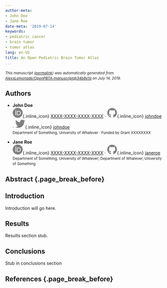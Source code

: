 ```yaml
---
author-meta:
- John Doe
- Jane Roe
date-meta: '2019-07-14'
keywords:
- pediatric cancer
- brain tumor
- tumor atlas
lang: en-US
title: An Open Pediatric Brain Tumor Atlas
...
```







<small><em>
This manuscript
([permalink](https://AlexsLemonade.github.io/OpenPBTA-manuscript/v/34b8e1ab138c1e04315996d53acd7fef40060b5d/))
was automatically generated
from [AlexsLemonade/OpenPBTA-manuscript@34b8e1a](https://github.com/AlexsLemonade/OpenPBTA-manuscript/tree/34b8e1ab138c1e04315996d53acd7fef40060b5d)
on July 14, 2019.
</em></small>

## Authors



+ **John Doe**<br>
    ![ORCID icon](images/orcid.svg){.inline_icon}
    [XXXX-XXXX-XXXX-XXXX](https://orcid.org/XXXX-XXXX-XXXX-XXXX)
    · ![GitHub icon](images/github.svg){.inline_icon}
    [johndoe](https://github.com/johndoe)
    · ![Twitter icon](images/twitter.svg){.inline_icon}
    [johndoe](https://twitter.com/johndoe)<br>
  <small>
     Department of Something, University of Whatever
     · Funded by Grant XXXXXXXX
  </small>

+ **Jane Roe**<br>
    ![ORCID icon](images/orcid.svg){.inline_icon}
    [XXXX-XXXX-XXXX-XXXX](https://orcid.org/XXXX-XXXX-XXXX-XXXX)
    · ![GitHub icon](images/github.svg){.inline_icon}
    [janeroe](https://github.com/janeroe)<br>
  <small>
     Department of Something, University of Whatever; Department of Whatever, University of Something
  </small>



## Abstract {.page_break_before}




## Introduction

Introduction will go here.


## Results

Results section stub.


## Conclusions

Stub in conclusions section   


## References {.page_break_before}

<!-- Explicitly insert bibliography here -->
<div id="refs"></div>
